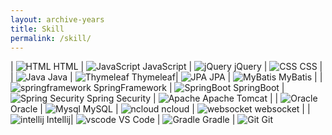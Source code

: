 ```yaml
---
layout: archive-years
title: Skill
permalink: /skill/
---
```


| ![HTML](html.png) HTML | ![JavaScript](javascript.png)  JavaScript | ![jQuery](jQuery.png) jQuery | ![CSS](CSS.jpeg)  CSS | 
| ![Java](java.png) Java | ![Thymeleaf](Thymeleaf.png)  Thymeleaf| ![JPA](JPA.png)  JPA | ![MyBatis](MyBatis.png)  MyBatis |
| ![springframework](springframework.png)  SpringFramework |  ![SpringBoot](springboot.jpeg)  SpringBoot | ![Spring Security](SpringSecurity.png)  Spring Security | ![Apache](apache.png) Apache Tomcat |
| ![Oracle](Oracle.png)  Oracle | ![Mysql](Mysql.png)  MySQL | ![ncloud](ncloud.jpeg)  ncloud | ![websocket](websocket.png)  websocket | 
| ![intellij](intellij.jpeg)  Intellij| ![vscode](vscode.png)  VS Code | ![Gradle](Gradle.png)  Gradle | ![Git](Git.png)  Git 





